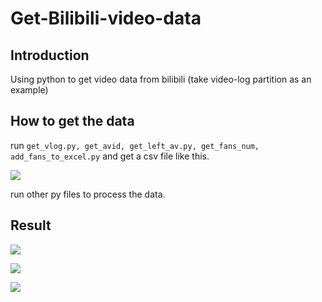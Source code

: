 # Get-Bilibili-video-data

## Introduction

Using python to get video data from bilibili (take video-log partition as an example)

## How to get the data

run `get_vlog.py, get_avid, get_left_av.py, get_fans_num, add_fans_to_excel.py` and get a csv file like this.

![](https://github.com/LLLLLH76/Get-Bilibili-video-data/tree/master/pictures/csv.png)

run other py files to process the data.

## Result

![](https://github.com/LLLLLH76/Get-Bilibili-video-data/tree/master/pictures/播放前10视频.png)

![](https://github.com/LLLLLH76/Get-Bilibili-video-data/tree/master/pictures/Figure_1.png)

![](https://github.com/LLLLLH76/Get-Bilibili-video-data/tree/master/pictures/校园.png)

